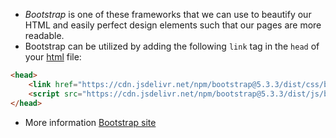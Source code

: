 
- _Bootstrap_ is one of these frameworks that we can use to beautify our HTML and easily perfect design elements such that our pages are more readable.
- Bootstrap can be utilized by adding the following `link` tag in the `head` of your [html](contents-html.md) file:

```html
<head>
    <link href="https://cdn.jsdelivr.net/npm/bootstrap@5.3.3/dist/css/bootstrap.min.css" rel="stylesheet">
    <script src="https://cdn.jsdelivr.net/npm/bootstrap@5.3.3/dist/js/bootstrap.bundle.min.js"></script>
</head>
```

- More information [Bootstrap site](https://getbootstrap.com/)
